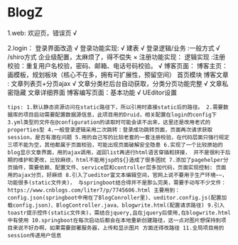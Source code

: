 # BlogZ

1.web:
    欢迎页，错误页 √
    
2.login：
    登录界面改造 √
    登录功能实现: √
        建表  √
        登录逻辑/业务 :一般方式 √  /shiro方式 企业级配置，太麻烦了，得不偿失 ×
    注册功能实现：
        逻辑实现 :注册校验：重复用户名校验，密码、邮箱、电话号码校验。 √
    博客页面：
        博客主页：画模板，规划板块（核心不在多，拥有可扩展性，预留空间）
            首页模块
            博客文章 : 文章列表页+分页ajax √
                       文章分类栏后台自动获取，分类分页功能完整 √
                       文章私密隐藏
                       文章详细界面
                       博客编写页面：基本功能 √ 
                                    UEditor设置
                       



`tips:
1.默认静态资源访问在static路径下，所以引用时直接static后的路径。
2.需要数据库的项目启动需要配置数据源信息，此项目用的Druid，相关配置在login的config下
3.yml类型的文件在@configuration的读取时可能会读不出来，这里还是改用老式的properties型
4.一般登录逻辑采用二次跳转：登录成功跳转页面，页面再次请求获取session，是否有潜在问题
5.用的自己写的比较老套的一套注册校验，在代码层面只强行规定三项不能为空，其他都属于页面校验，可能出现页面破解安全隐患
6.实现了一个比较原始的blog显示文章界面，用的ajax调用，返回list再进行html语言穿插和拼接，
    并不是很利于后期的维护和更改，比较麻烦，html不能用jsp的${}造成了很多困扰
7.添加了pagehelper分页插件，需要依赖、配置文件、service层和controller层多加代码，页面实现控制:
    页面用的ajax分页，好麻烦
8.引入了ueditor富文本编辑空间，官网上说不要用于生产环境~~，功能很多(static文件夹)，
    与springboot结合得并不是那么完美，需要手动写不少文件：https://www.cnblogs.com/liter7/p/7745606.html
    主要用到：config.json(springboot中用在了BlogConroller里)、ueditor.config.js(配置加载config.json)、BlogController.java、blogwrite.html(配置请求路径)
9.引入toastr提示控件(static文件夹)，需结合jquery,且在jquery后使用,在blogwrite.html中有使用
10.springboot在每次启动后都会在本地重新创建路径，这一点对图片想保持到项目来说不好办啊，如果需要部署服务器，上传和显示图片
    方面还得改路径
11.全局项目用的session传递用户信息`

